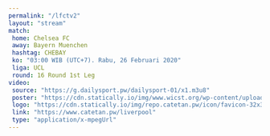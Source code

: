 ```yaml
---
permalink: "/lfctv2"
layout: "stream"
match:
 home: Chelsea FC
 away: Bayern Muenchen
 hashtag: CHEBAY
 ko: "03:00 WIB (UTC+7). Rabu, 26 Februari 2020"
 liga: UCL
 round: 16 Round 1st Leg
video:
 source: "https://g.dailysport.pw/dailysport-01/x1.m3u8"
 poster: "https://cdn.statically.io/img/www.wicst.org/wp-content/uploads/2020/02/Chelsea-vs-Bayern.jpg"
 logo: "https://cdn.statically.io/img/repo.catetan.pw/icon/favicon-32x32.png"
 link: "https://www.catetan.pw/liverpool"
 type: "application/x-mpegUrl"
---
```

